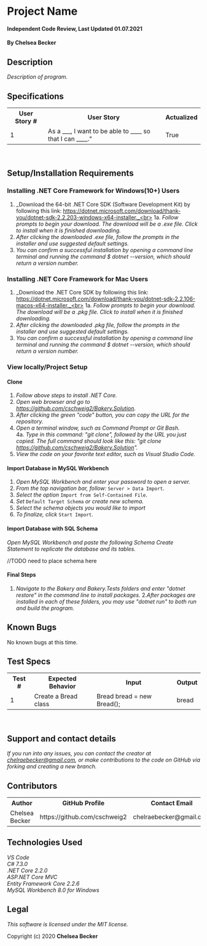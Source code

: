 # Project Name

#### Independent Code Review, Last Updated 01.07.2021

#### **By Chelsea Becker**

## Description

_Description of program._

## Specifications

<table>
<tr>
  <th>User Story #</th>
  <th>User Story</th>
  <th>Actualized</th>
</tr>
<tr>
  <td>1</td>
  <td>As a ___, I want to be able to ____ so that I can ____."</td>
  <td>True</td>
</tr>
</table>
<br>

## Setup/Installation Requirements

### Installing .NET Core Framework for Windows(10+) Users

1. _Download the 64-bit .NET Core SDK (Software Development Kit) by following this link: https://dotnet.microsoft.com/download/thank-you/dotnet-sdk-2.2.203-windows-x64-installer._<br>
1a. _Follow prompts to begin your download. The download will be a .exe file. Click to install when it is finished downloading._
2. _After clicking the downloaded .exe file, follow the prompts in the installer and use suggested default settings._
3. _You can confirm a successful installation by opening a command line terminal and running the command $ dotnet --version, which should return a version number._


### Installing .NET Core Framework for Mac Users

1. _Download the .NET Core SDK by following this link: https://dotnet.microsoft.com/download/thank-you/dotnet-sdk-2.2.106-macos-x64-installer._<br>
1a. _Follow prompts to begin your download. The download will be a .pkg file. Click to install when it is finished downloading._
2. _After clicking the downloaded .pkg file, follow the prompts in the installer and use suggested default settings._
3. _You can confirm a successful installation by opening a command line terminal and running the command $ dotnet --version, which should return a version number._


### View locally/Project Setup

#### Clone
1. _Follow above steps to install .NET Core._
2. _Open web browser and go to https://github.com/cschweig2/Bakery.Solution._
3. _After clicking the green "code" button, you can copy the URL for the repository._
4. _Open a terminal window, such as Command Prompt or Git Bash._<br>
  4a. _Type in this command: "git clone", followed by the URL you just copied. The full command should look like this: "git clone https://github.com/cschweig2/Bakery.Solution"._
5. _View the code on your favorite text editor, such as Visual Studio Code._

#### Import Database in MySQL Workbench
1. _Open MySQL Workbench and enter your password to open a server._
2. _From the top navigation bar, follow:_ ```Server > Data Import```.
4. _Select the option_ `Import from Self-Contained File`.
5. _Set_ `Default Target Schema` _or create new schema._
6. _Select the schema objects you would like to import_
7. _To finalize, click_ `Start Import`.

#### Import Database with SQL Schema

_Open MySQL Workbench and paste the following Schema Create Statement to replicate the database and its tables._

//TODO need to place schema here

#### Final Steps
1. _Navigate to the Bakery and Bakery.Tests folders and enter "dotnet restore" in the command line to install packages._
2._After packages are installed in each of these folders, you may use "dotnet run" to both run and build the program._

## Known Bugs

No known bugs at this time.

## Test Specs

<table>
  <tr>
    <th>Test #</th>
    <th>Expected Behavior</th>
    <th>Input</th>
    <th>Output</th>
  </tr>
  <tr>
    <td>1</td>
    <td>Create a Bread class</td>
    <td>Bread bread = new Bread();</td>
    <td>bread</td>
  </tr>
</table>
<br>


## Support and contact details

_If you run into any issues, you can contact the creator at chelraebecker@gmail.com, or make contributions to the code on GitHub via forking and creating a new branch._

## Contributors

<table>
  <tr>
    <th>Author</th>
    <th>GitHub Profile</th>
    <th>Contact Email</th>
  </tr>
  <tr>
    <td>Chelsea Becker</td>
    <td>https://github.com/cschweig2</td>
    <td>chelraebecker@gmail.com</td>
  </tr>
</table>

## Technologies Used

_VS Code_ <br>
_C# 7.3.0_<br>
_.NET Core 2.2.0_<br>
_ASP.NET Core MVC_<br>
_Entity Framework Core 2.2.6_<br>
_MySQL Workbench 8.0 for Windows_

## Legal

*This software is licensed under the MIT license.*

Copyright (c) 2020 **Chelsea Becker**